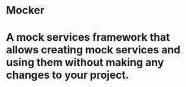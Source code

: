 # Mocker
# A mock services framework that allows creating mock services and using them without making any changes to your project.
